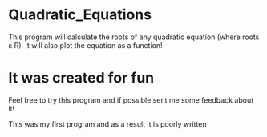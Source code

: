 # Quadratic_Equations
This program will calculate the roots of any quadratic equation (where roots ε R).
It will also plot the equation as a function!

# It was created for fun
Feel free to try this program and if possible sent me some feedback about it!

This was my first program and as a result it is poorly written
